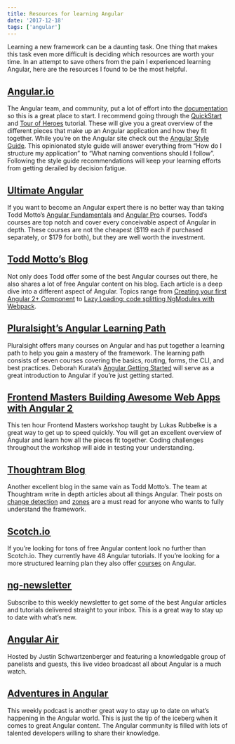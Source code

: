 ```yaml
---
title: Resources for learning Angular
date: '2017-12-18'
tags: ['angular']
---
```


Learning a new framework can be a daunting task. One thing that makes this task even more difficult is deciding which resources are worth your time. In an attempt to save others from the pain I experienced learning Angular, here are the resources I found to be the most helpful.

## [Angular.io ](https://angular.io/)

The Angular team, and community, put a lot of effort into the [documentation](https://angular.io/docs) so this is a great place to start. I recommend going through the [QuickStart](https://angular.io/guide/quickstart) and [Tour of Heroes](https://angular.io/tutorial) tutorial. These will give you a great overview of the different pieces that make up an Angular application and how they fit together. While you’re on the Angular site check out the [Angular Style Guide](https://angular.io/guide/styleguide). This opinionated style guide will answer everything from “How do I structure my application” to “What naming conventions should I follow”. Following the style guide recommendations will keep your learning efforts from getting derailed by decision fatigue.

## [Ultimate Angular ](https://ultimatecourses.com/angular)

If you want to become an Angular expert there is no better way than taking Todd Motto’s [Angular Fundamentals](https://ultimatecourses.com/angular/fundamentals) and [Angular Pro](https://ultimatecourses.com/angular/pro) courses. Todd’s courses are top notch and cover every conceivable aspect of Angular in depth. These courses are not the cheapest ($119 each if purchased separately, or $179 for both), but they are well worth the investment.

## [Todd Motto’s Blog ](https://toddmotto.com/)

Not only does Todd offer some of the best Angular courses out there, he also shares a lot of free Angular content on his blog. Each article is a deep dive into a different aspect of Angular. Topics range from [Creating your first Angular 2+ Component](https://toddmotto.com/creating-your-first-angular-2-component) to [Lazy Loading: code splitting NgModules with Webpack](https://toddmotto.com/lazy-loading-angular-code-splitting-webpack).

## [Pluralsight’s Angular Learning Path ](https://www.pluralsight.com/paths/angular)

Pluralsight offers many courses on Angular and has put together a learning path to help you gain a mastery of the framework. The learning path consists of seven courses covering the basics, routing, forms, the CLI, and best practices. Deborah Kurata’s [Angular Getting Started](https://www.pluralsight.com/courses/angular-2-getting-started-update) will serve as a great introduction to Angular if you’re just getting started.

## [Frontend Masters Building Awesome Web Apps with Angular 2 ](https://frontendmasters.com/courses/web-apps-angular-2/)

This ten hour Frontend Masters workshop taught by Lukas Rubbelke is a great way to get up to speed quickly. You will get an excellent overview of Angular and learn how all the pieces fit together. Coding challenges throughout the workshop will aide in testing your understanding.

## [Thoughtram Blog ](https://blog.thoughtram.io/categories/angular-2/)

Another excellent blog in the same vain as Todd Motto’s. The team at Thoughtram write in depth articles about all things Angular. Their posts on [change detection](https://blog.thoughtram.io/angular/2016/02/22/angular-2-change-detection-explained.html) and [zones](https://blog.thoughtram.io/angular/2016/01/22/understanding-zones.html) are a must read for anyone who wants to fully understand the framework.

## [Scotch.io ](https://scotch.io/tag/angular)

If you’re looking for tons of free Angular content look no further than Scotch.io. They currently have 48 Angular tutorials. If you’re looking for a more structured learning plan they also offer [courses](https://scotch.io/tag/angular) on Angular.

## [ng-newsletter ](https://www.ng-newsletter.com/)

Subscribe to this weekly newsletter to get some of the best Angular articles and tutorials delivered straight to your inbox. This is a great way to stay up to date with what’s new.

## [Angular Air ](https://angularair.com/)

Hosted by Justin Schwartzenberger and featuring a knowledgable group of panelists and guests, this live video broadcast all about Angular is a much watch.

## [Adventures in Angular ](https://devchat.tv/adv-in-angular/)

This weekly podcast is another great way to stay up to date on what’s happening in the Angular world.
This is just the tip of the iceberg when it comes to great Angular content. The Angular community is filled with lots of talented developers willing to share their knowledge.
